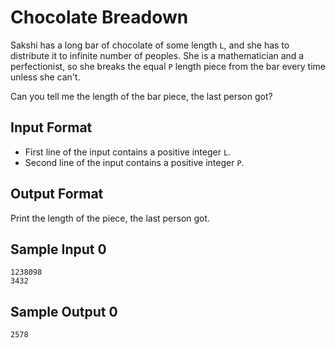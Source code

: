 # Chocolate Breadown

Sakshi has a long bar of chocolate of some length `L`, and she has to distribute it to infinite number of peoples. She is a mathematician and a perfectionist, so she breaks the equal `P` length piece from the bar every time unless she can't.

Can you tell me the length of the bar piece, the last person got?

## Input Format

- First line of the input contains a positive integer `L`.
- Second line of the input contains a positive integer `P`.

## Output Format

Print the length of the piece, the last person got.

## Sample Input 0
```
1238098
3432
```
## Sample Output 0
```
2578
```
